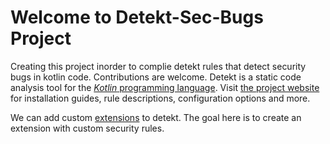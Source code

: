 # Welcome to Detekt-Sec-Bugs Project

Creating this project inorder to complie detekt rules that detect security bugs in kotlin code. Contributions are welcome.
Detekt is a static code analysis tool for the [_Kotlin_  programming language](https://kotlinlang.org/). Visit [the project website](https://detekt.dev/) for installation guides, rule descriptions, configuration options and more.

We can add custom [extensions](https://detekt.dev/extensions.html) to detekt. The goal here is to create an extension with custom security rules.
